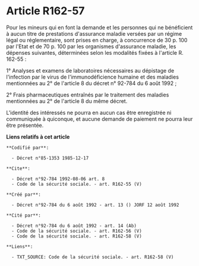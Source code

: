 # Article R162-57

Pour les mineurs qui en font la demande et les personnes qui ne bénéficient à aucun titre de prestations d'assurance maladie
versées par un régime légal ou réglementaire, sont prises en charge, à concurrence de 30 p. 100 par l'Etat et de 70 p. 100
par les organismes d'assurance maladie, les dépenses suivantes, déterminées selon les modalités fixées à l'article R.
162-55 :

1° Analyses et examens de laboratoires nécessaires au dépistage de l'infection par le virus de l'immunodéficience humaine et
des maladies mentionnées au 2° de l'article 8 du décret n° 92-784 du 6 août 1992 ;

2° Frais pharmaceutiques entraînés par le traitement des maladies mentionnées au 2° de l'article 8 du même décret.

L'identité des intéressés ne pourra en aucun cas être enregistrée ni communiquée à quiconque, et aucune demande de paiement
ne pourra leur être présentée.

**Liens relatifs à cet article**

	**Codifié par**:

	  - Décret n°85-1353 1985-12-17

	**Cite**:

	  - Décret n°92-784 1992-08-06 art. 8
	  - Code de la sécurité sociale. - art. R162-55 (V)

	**Créé par**:

	  - Décret n°92-784 du 6 août 1992 - art. 13 () JORF 12 août 1992

	**Cité par**:

	  - Décret n°92-784 du 6 août 1992 - art. 14 (Ab)
	  - Code de la sécurité sociale. - art. R162-56 (V)
	  - Code de la sécurité sociale. - art. R162-58 (V)

	**Liens**:

	  - TXT_SOURCE: Code de la sécurité sociale. - art. R162-58 (V)
